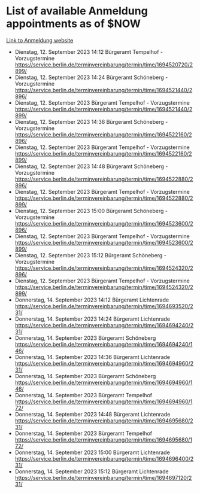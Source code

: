 # List of available Anmeldung appointments as of $NOW
[Link to Anmeldung website](https://service.berlin.de/terminvereinbarung/termin/tag.php?termin=1&anliegen[]=120686&dienstleisterlist=122210,122217,327316,122219,327312,122227,327314,122231,327346,122243,327348,122254,122252,329742,122260,329745,122262,329748,122271,327278,122273,327274,122277,327276,330436,122280,327294,122282,327290,122284,327292,122291,327270,122285,327266,122286,327264,122296,327268,150230,329760,122297,327286,122294,327284,122312,329763,122314,329775,122304,327330,122311,327334,122309,327332,317869,122281,327352,122279,329772,122283,122276,327324,122274,327326,122267,329766,122246,327318,122251,327320,122257,327322,122208,327298,122226,327300&herkunft=http%3A%2F%2Fservice.berlin.de%2Fdienstleistung%2F120686%2F)
- Dienstag, 12. September 2023 14:12 Bürgeramt Tempelhof - Vorzugstermine https://service.berlin.de/terminvereinbarung/termin/time/1694520720/2899/
- Dienstag, 12. September 2023 14:24 Bürgeramt Schöneberg - Vorzugstermine https://service.berlin.de/terminvereinbarung/termin/time/1694521440/2896/
- Dienstag, 12. September 2023  Bürgeramt Tempelhof - Vorzugstermine https://service.berlin.de/terminvereinbarung/termin/time/1694521440/2899/
- Dienstag, 12. September 2023 14:36 Bürgeramt Schöneberg - Vorzugstermine https://service.berlin.de/terminvereinbarung/termin/time/1694522160/2896/
- Dienstag, 12. September 2023  Bürgeramt Tempelhof - Vorzugstermine https://service.berlin.de/terminvereinbarung/termin/time/1694522160/2899/
- Dienstag, 12. September 2023 14:48 Bürgeramt Schöneberg - Vorzugstermine https://service.berlin.de/terminvereinbarung/termin/time/1694522880/2896/
- Dienstag, 12. September 2023  Bürgeramt Tempelhof - Vorzugstermine https://service.berlin.de/terminvereinbarung/termin/time/1694522880/2899/
- Dienstag, 12. September 2023 15:00 Bürgeramt Schöneberg - Vorzugstermine https://service.berlin.de/terminvereinbarung/termin/time/1694523600/2896/
- Dienstag, 12. September 2023  Bürgeramt Tempelhof - Vorzugstermine https://service.berlin.de/terminvereinbarung/termin/time/1694523600/2899/
- Dienstag, 12. September 2023 15:12 Bürgeramt Schöneberg - Vorzugstermine https://service.berlin.de/terminvereinbarung/termin/time/1694524320/2896/
- Dienstag, 12. September 2023  Bürgeramt Tempelhof - Vorzugstermine https://service.berlin.de/terminvereinbarung/termin/time/1694524320/2899/
- Donnerstag, 14. September 2023 14:12 Bürgeramt Lichtenrade https://service.berlin.de/terminvereinbarung/termin/time/1694693520/231/
- Donnerstag, 14. September 2023 14:24 Bürgeramt Lichtenrade https://service.berlin.de/terminvereinbarung/termin/time/1694694240/231/
- Donnerstag, 14. September 2023  Bürgeramt Schöneberg https://service.berlin.de/terminvereinbarung/termin/time/1694694240/146/
- Donnerstag, 14. September 2023 14:36 Bürgeramt Lichtenrade https://service.berlin.de/terminvereinbarung/termin/time/1694694960/231/
- Donnerstag, 14. September 2023  Bürgeramt Schöneberg https://service.berlin.de/terminvereinbarung/termin/time/1694694960/146/
- Donnerstag, 14. September 2023  Bürgeramt Tempelhof https://service.berlin.de/terminvereinbarung/termin/time/1694694960/172/
- Donnerstag, 14. September 2023 14:48 Bürgeramt Lichtenrade https://service.berlin.de/terminvereinbarung/termin/time/1694695680/231/
- Donnerstag, 14. September 2023  Bürgeramt Tempelhof https://service.berlin.de/terminvereinbarung/termin/time/1694695680/172/
- Donnerstag, 14. September 2023 15:00 Bürgeramt Lichtenrade https://service.berlin.de/terminvereinbarung/termin/time/1694696400/231/
- Donnerstag, 14. September 2023 15:12 Bürgeramt Lichtenrade https://service.berlin.de/terminvereinbarung/termin/time/1694697120/231/
